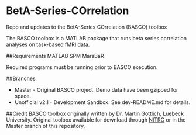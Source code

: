 # BetA-Series-COrrelation
Repo and updates to the BetA-Series COrrelation (BASCO) toolbox

The BASCO toolbox is a MATLAB package that runs beta series correlation analyses on task-based fMRI data.

##Requirements
MATLAB
SPM
MarsBaR

Required programs must be running prior to BASCO execution.

##Branches

* Master - Original BASCO project. Demo data have been gzipped for space.
* Unofficial v2.1 - Development Sandbox. See dev-README.md for details.
 

##Credit
BASCO toolbox originally written by Dr. Martin Gottlich, Luebeck University. Original toolbox available for download through [NITRC](https://www.nitrc.org/projects/basco) or in the Master branch of this repository.  
